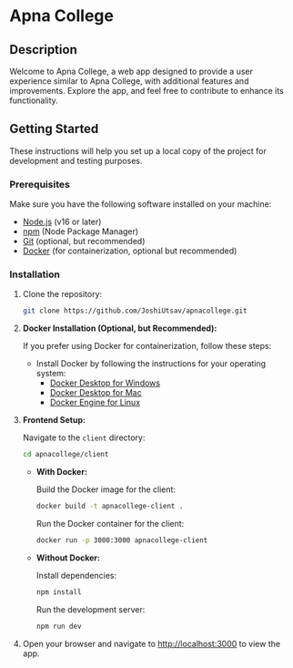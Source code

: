 # Apna College

## Description

Welcome to Apna College, a web app designed to provide a user experience similar to Apna College, with additional features and improvements. Explore the app, and feel free to contribute to enhance its functionality.

## Getting Started

These instructions will help you set up a local copy of the project for development and testing purposes.

### Prerequisites

Make sure you have the following software installed on your machine:

- [Node.js](https://nodejs.org/) (v16 or later)
- [npm](https://www.npmjs.com/) (Node Package Manager)
- [Git](https://git-scm.com/) (optional, but recommended)
- [Docker](https://www.docker.com/) (for containerization, optional but recommended)

### Installation

1. Clone the repository:

   ```bash
   git clone https://github.com/JoshiUtsav/apnacollege.git
   ```

2. **Docker Installation (Optional, but Recommended):**

   If you prefer using Docker for containerization, follow these steps:

   - Install Docker by following the instructions for your operating system:
     - [Docker Desktop for Windows](https://docs.docker.com/desktop/install/windows/)
     - [Docker Desktop for Mac](https://docs.docker.com/desktop/install/mac/)
     - [Docker Engine for Linux](https://docs.docker.com/engine/install/)

3. **Frontend Setup:**

   Navigate to the `client` directory:

   ```bash
   cd apnacollege/client
   ```

   - **With Docker:**

     Build the Docker image for the client:

     ```bash
     docker build -t apnacollege-client .
     ```

     Run the Docker container for the client:

     ```bash
     docker run -p 3000:3000 apnacollege-client
     ```

   - **Without Docker:**

     Install dependencies:

     ```bash
     npm install
     ```

     Run the development server:

     ```bash
     npm run dev
     ```

4. Open your browser and navigate to [http://localhost:3000](http://localhost:3000) to view the app.
